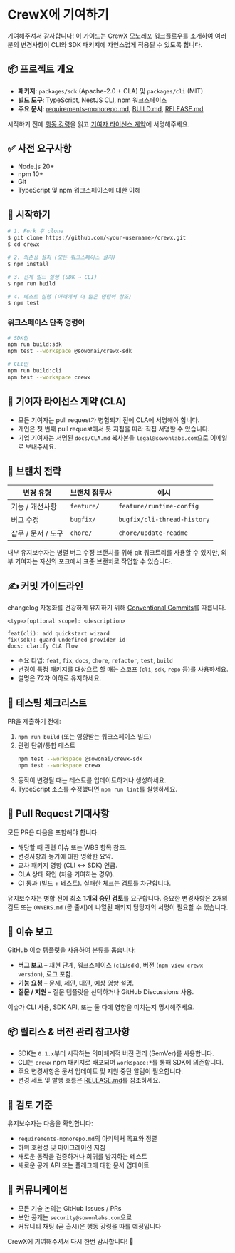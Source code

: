 # CrewX에 기여하기

기여해주셔서 감사합니다! 이 가이드는 CrewX 모노레포 워크플로우를 소개하여 여러분의 변경사항이 CLI와 SDK 패키지에 자연스럽게 적용될 수 있도록 합니다.

## 📦 프로젝트 개요
- **패키지**: `packages/sdk` (Apache-2.0 + CLA) 및 `packages/cli` (MIT)
- **빌드 도구**: TypeScript, NestJS CLI, npm 워크스페이스
- **주요 문서**: [requirements-monorepo.md](requirements-monorepo.md), [BUILD.md](BUILD.md), [RELEASE.md](RELEASE.md)

시작하기 전에 [행동 강령](CODE_OF_CONDUCT.md)을 읽고 [기여자 라이선스 계약](docs/CLA.md)에 서명해주세요.

## ✅ 사전 요구사항
- Node.js 20+
- npm 10+
- Git
- TypeScript 및 npm 워크스페이스에 대한 이해

## 🚀 시작하기
```bash
# 1. Fork 후 clone
$ git clone https://github.com/<your-username>/crewx.git
$ cd crewx

# 2. 의존성 설치 (모든 워크스페이스 설치)
$ npm install

# 3. 전체 빌드 실행 (SDK → CLI)
$ npm run build

# 4. 테스트 실행 (아래에서 더 많은 명령어 참조)
$ npm test
```

### 워크스페이스 단축 명령어
```bash
# SDK만
npm run build:sdk
npm test --workspace @sowonai/crewx-sdk

# CLI만
npm run build:cli
npm test --workspace crewx
```

## 🔐 기여자 라이선스 계약 (CLA)
- 모든 기여자는 pull request가 병합되기 전에 CLA에 서명해야 합니다.
- 개인은 첫 번째 pull request에서 봇 지침을 따라 직접 서명할 수 있습니다.
- 기업 기여자는 서명된 `docs/CLA.md` 복사본을 `legal@sowonlabs.com`으로 이메일로 보내주세요.

## 🌱 브랜치 전략
| 변경 유형 | 브랜치 접두사 | 예시 |
|----------|-------------|------|
| 기능 / 개선사항 | `feature/` | `feature/runtime-config` |
| 버그 수정 | `bugfix/` | `bugfix/cli-thread-history` |
| 잡무 / 문서 / 도구 | `chore/` | `chore/update-readme` |

내부 유지보수자는 병렬 버그 수정 브랜치를 위해 git 워크트리를 사용할 수 있지만, 외부 기여자는 자신의 포크에서 표준 브랜치로 작업할 수 있습니다.

## ✍️ 커밋 가이드라인
changelog 자동화를 건강하게 유지하기 위해 [Conventional Commits](https://www.conventionalcommits.org/)를 따릅니다.

```
<type>[optional scope]: <description>

feat(cli): add quickstart wizard
fix(sdk): guard undefined provider id
docs: clarify CLA flow
```

- 주요 타입: `feat`, `fix`, `docs`, `chore`, `refactor`, `test`, `build`
- 변경이 특정 패키지를 대상으로 할 때는 스코프 (`cli`, `sdk`, `repo` 등)를 사용하세요.
- 설명은 72자 이하로 유지하세요.

## 🧪 테스팅 체크리스트
PR을 제출하기 전에:
1. `npm run build` (또는 영향받는 워크스페이스 빌드)
2. 관련 단위/통합 테스트
   ```bash
   npm test --workspace @sowonai/crewx-sdk
   npm test --workspace crewx
   ```
3. 동작이 변경될 때는 테스트를 업데이트하거나 생성하세요.
4. TypeScript 소스를 수정했다면 `npm run lint`를 실행하세요.

## 🔄 Pull Request 기대사항
모든 PR은 다음을 포함해야 합니다:
- 해당할 때 관련 이슈 또는 WBS 항목 참조.
- 변경사항과 동기에 대한 명확한 요약.
- 교차 패키지 영향 (CLI ↔ SDK) 언급.
- CLA 상태 확인 (처음 기여하는 경우).
- CI 통과 (빌드 + 테스트). 실패한 체크는 검토를 차단합니다.

유지보수자는 병합 전에 최소 **1개의 승인 검토**를 요구합니다. 중요한 변경사항은 2개의 검토 또는 `OWNERS.md` (곧 출시)에 나열된 패키지 담당자의 서명이 필요할 수 있습니다.

## 🐛 이슈 보고
GitHub 이슈 템플릿을 사용하여 분류를 돕습니다:
- **버그 보고** – 재현 단계, 워크스페이스 (`cli`/`sdk`), 버전 (`npm view crewx version`), 로그 포함.
- **기능 요청** – 문제, 제안, 대안, 예상 영향 설명.
- **질문 / 지원** – 질문 템플릿을 선택하거나 GitHub Discussions 사용.

이슈가 CLI 사용, SDK API, 또는 둘 다에 영향을 미치는지 명시해주세요.

## 📦 릴리스 & 버전 관리 참고사항
- SDK는 `0.1.x`부터 시작하는 의미체계적 버전 관리 (SemVer)를 사용합니다.
- CLI는 `crewx` npm 패키지로 배포되며 `workspace:*`를 통해 SDK에 의존합니다.
- 주요 변경사항은 문서 업데이트 및 지원 중단 알림이 필요합니다.
- 변경 세트 및 발행 흐름은 [RELEASE.md](RELEASE.md)를 참조하세요.

## 🔎 검토 기준
유지보수자는 다음을 확인합니다:
- `requirements-monorepo.md`의 아키텍처 목표와 정렬
- 하위 호환성 및 마이그레이션 지침
- 새로운 동작을 검증하거나 회귀를 방지하는 테스트
- 새로운 공개 API 또는 플래그에 대한 문서 업데이트

## 📣 커뮤니케이션
- 모든 기술 논의는 GitHub Issues / PRs
- 보안 공개는 `security@sowonlabs.com`으로
- 커뮤니티 채팅 (곧 출시)은 행동 강령을 따를 예정입니다

CrewX에 기여해주셔서 다시 한번 감사합니다! 🚀
